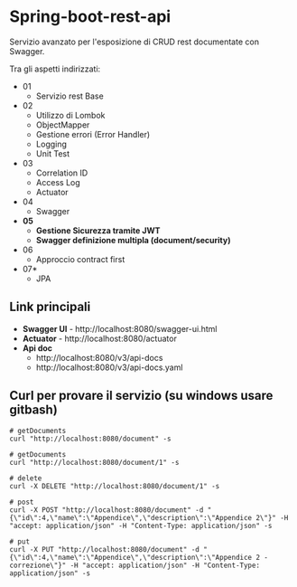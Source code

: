 # Spring-boot-rest-api

Servizio avanzato per l'esposizione di CRUD rest documentate con Swagger.

Tra gli aspetti indirizzati:
- 01
    - Servizio rest Base
- 02
    - Utilizzo di Lombok
    - ObjectMapper
    - Gestione errori (Error Handler)
    - Logging
    - Unit Test
- 03
    - Correlation ID
    - Access Log
    - Actuator
- 04
    - Swagger
- **05**
    - **Gestione Sicurezza tramite JWT**
    - **Swagger definizione multipla (document/security)**
- 06
    - Approccio contract first
- 07*
    - JPA


## Link principali
- **Swagger UI** - http://localhost:8080/swagger-ui.html
- **Actuator** - http://localhost:8080/actuator
- **Api doc**
    - http://localhost:8080/v3/api-docs
    - http://localhost:8080/v3/api-docs.yaml

## Curl per provare il servizio (su windows usare gitbash)

```shell
# getDocuments 
curl "http://localhost:8080/document" -s

# getDocuments 
curl "http://localhost:8080/document/1" -s

# delete 
curl -X DELETE "http://localhost:8080/document/1" -s

# post
curl -X POST "http://localhost:8080/document" -d "{\"id\":4,\"name\":\"Appendice\",\"description\":\"Appendice 2\"}" -H "accept: application/json" -H "Content-Type: application/json" -s 

# put
curl -X PUT "http://localhost:8080/document" -d "{\"id\":4,\"name\":\"Appendice\",\"description\":\"Appendice 2 - correzione\"}" -H "accept: application/json" -H "Content-Type: application/json" -s
```
